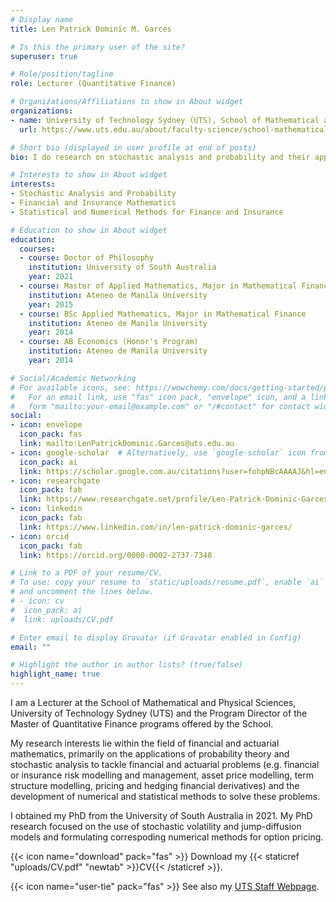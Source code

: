 ```yaml
---
# Display name
title: Len Patrick Dominic M. Garces

# Is this the primary user of the site?
superuser: true

# Role/position/tagline
role: Lecturer (Quantitative Finance)

# Organizations/Affiliations to show in About widget
organizations:
- name: University of Technology Sydney (UTS), School of Mathematical and Physical Sciences
  url: https://www.uts.edu.au/about/faculty-science/school-mathematical-and-physical-sciences

# Short bio (displayed in user profile at end of posts)
bio: I do research on stochastic analysis and probability and their applications to finance, insurance, and actuarial valuation.

# Interests to show in About widget
interests:
- Stochastic Analysis and Probability
- Financial and Insurance Mathematics
- Statistical and Numerical Methods for Finance and Insurance

# Education to show in About widget
education:
  courses:
  - course: Doctor of Philosophy
    institution: University of South Australia
    year: 2021
  - course: Master of Applied Mathematics, Major in Mathematical Finance
    institution: Ateneo de Manila University
    year: 2015
  - course: BSc Applied Mathematics, Major in Mathematical Finance
    institution: Ateneo de Manila University
    year: 2014
  - course: AB Economics (Honor's Program)
    institution: Ateneo de Manila University
    year: 2014

# Social/Academic Networking
# For available icons, see: https://wowchemy.com/docs/getting-started/page-builder/#icons
#   For an email link, use "fas" icon pack, "envelope" icon, and a link in the
#   form "mailto:your-email@example.com" or "/#contact" for contact widget.
social:
- icon: envelope
  icon_pack: fas
  link: mailto:LenPatrickDominic.Garces@uts.edu.au
- icon: google-scholar  # Alternatively, use `google-scholar` icon from `ai` icon pack
  icon_pack: ai
  link: https://scholar.google.com.au/citations?user=fohpNBcAAAAJ&hl=en&inst=7289110936595769722
- icon: researchgate
  icon_pack: fab
  link: https://www.researchgate.net/profile/Len-Patrick-Dominic-Garces
- icon: linkedin
  icon_pack: fab
  link: https://www.linkedin.com/in/len-patrick-dominic-garces/
- icon: orcid
  icon_pack: fab
  link: https://orcid.org/0000-0002-2737-7348

# Link to a PDF of your resume/CV.
# To use: copy your resume to `static/uploads/resume.pdf`, enable `ai` icons in `params.toml`, 
# and uncomment the lines below.
# - icon: cv
#  icon_pack: ai
#  link: uploads/CV.pdf

# Enter email to display Gravatar (if Gravatar enabled in Config)
email: ""

# Highlight the author in author lists? (true/false)
highlight_name: true
---
```


I am a Lecturer at the School of Mathematical and Physical Sciences, University of Technology Sydney (UTS) and the Program Director of the Master of Quantitative Finance programs offered by the School.

My research interests lie within the field of financial and actuarial mathematics, primarily on the applications of probability theory and stochastic analysis to tackle financial and actuarial problems (e.g. financial or insurance risk modelling and management, asset price modelling, term structure modelling, pricing and hedging financial derivatives) and the development of numerical and statistical methods to solve these problems.

I obtained my PhD from the University of South Australia in 2021. My PhD research focused on the use of stochastic volatility and jump-diffusion models and formulating correspoding numerical methods for option pricing.

{{< icon name="download" pack="fas" >}} Download my {{< staticref "uploads/CV.pdf" "newtab" >}}CV{{< /staticref >}}.

{{< icon name="user-tie" pack="fas" >}} See also my [UTS Staff Webpage](https://profiles.uts.edu.au/LenPatrickDominic.Garces/about).
